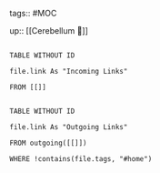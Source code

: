 ---
---

tags:: #MOC

up:: [[Cerebellum 🧠]]

  

```dataview

TABLE WITHOUT ID

file.link As "Incoming Links"

FROM [[]]

```

```dataview

TABLE WITHOUT ID

file.link As "Outgoing Links"

FROM outgoing([[]])

WHERE !contains(file.tags, "#home")

```
